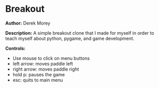 Breakout 
========

**Author:** Derek Morey 

**Description:** A simple breakout clone that I made for myself in order to
teach myself about python, pygame, and game development.

**Controls:** 
- Use mouse to click on menu buttons
- left arrow: moves paddle left
- right arrow: moves paddle right
- hold p: pauses the game
- esc: quits to main menu
